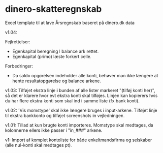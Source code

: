 # dinero-skatteregnskab
Excel template til at lave Årsregnskab baseret på dinero.dk data

v1.04:

Fejlrettelser:
- Egenkapital beregning I balance ark rettet.
- Egenkapital (primo) læste forkert celle.

Forbedringer:
- Da saldo opgørelsen indeholder alle konti, behøver man ikke længere at hente resultatopgørelse og balance arkene.

v1.03: Tilføjet ekstra linje i bunden af alle lister markeret "(tilføj konti her)", så det er klarere hvor evt ekstra konti skal tilføjes. Linjen kan kopierers hvis du har flere ekstra konti som skal ind i samme liste (fx bank konti).

v1.02: 'Vis momstype' skal ikke længere bruges i input-arkene. Tilføjet linje til ekstra bankkonto og tilføjet screenshots in vejledningen.

v1.01: Tillad at kun brugte konti importeres. Momstype skal medtages, da kolonnerne ellers ikke passer i "in_###" arkene.

v1: Import af komplet kontoliste for både enkeltmandsfirma og selskaber (alle nul-konti skal medtages pt).

